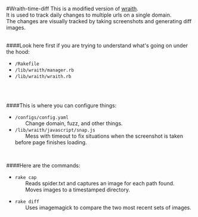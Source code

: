 #Wraith-time-diff
This is a modified version of [wraith](https://github.com/BBC-News/wraith).<br />
It is used to track daily changes to multiple urls on a single domain.<br />
The changes are visually tracked by taking screenshots and generating diff images.
<br />
<br />

####Look here first if you are trying to understand what's going on under the hood:
- `/Rakefile`
- `/lib/wraith/manager.rb`
- `/lib/wraith/wraith.rb`
<br />
<br />

####This is where you can configure things:
- `/configs/config.yaml`<br />
&nbsp;&nbsp;&nbsp;&nbsp;&nbsp;&nbsp; Change domain, fuzz, and other things.<br />
- `/lib/wraith/javascript/snap.js`<br />
&nbsp;&nbsp;&nbsp;&nbsp;&nbsp;&nbsp; Mess with timeout to fix situations when the screenshot is taken before page finishes loading.<br />
<br />

####Here are the commands:
- `rake cap`<br />
&nbsp;&nbsp;&nbsp;&nbsp;&nbsp;&nbsp; Reads spider.txt and captures an image for each path found.<br />
&nbsp;&nbsp;&nbsp;&nbsp;&nbsp;&nbsp; Moves images to a timestamped directory.<br />

- `rake diff`<br />
&nbsp;&nbsp;&nbsp;&nbsp;&nbsp;&nbsp; Uses imagemagick to compare the two most recent sets of images.<br />


